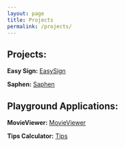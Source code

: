 ```yaml
---
layout: page
title: Projects
permalink: /projects/
---
```


## Projects:

**Easy Sign:** [EasySign]

**Saphen:** [Saphen]

## Playground Applications:

**MovieViewer:** [MovieViewer]

**Tips Calculator:** [Tips]

[EasySign]:https://yuting-zhang.github.io/EasySign
[Saphen]:https://yuting-zhang.github.io/Saphen
[MovieViewer]:https://yuting-zhang.github.io/MovieViewer
[Tips]:https://yuting-zhang.github.io/Tips
